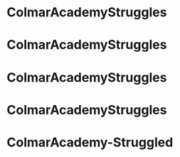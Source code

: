 # ColmarAcademyStruggles
# ColmarAcademyStruggles
# ColmarAcademyStruggles
# ColmarAcademyStruggles
# ColmarAcademy-Struggled
